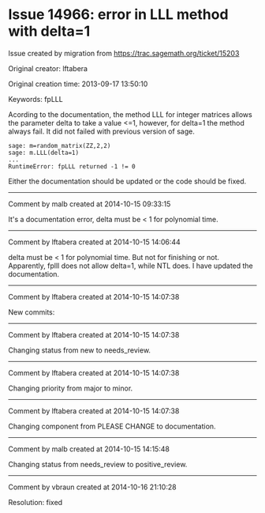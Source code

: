 # Issue 14966: error in LLL method with delta=1

Issue created by migration from https://trac.sagemath.org/ticket/15203

Original creator: lftabera

Original creation time: 2013-09-17 13:50:10

Keywords: fpLLL

Acording to the documentation, the method LLL for integer matrices allows the parameter delta to take a value <=1, however, for delta=1 the method always fail. It did not failed with previous version of sage.


```
sage: m=random_matrix(ZZ,2,2)
sage: m.LLL(delta=1)
...
RuntimeError: fpLLL returned -1 != 0
```


Either the documentation should be updated or the code should be fixed.


---

Comment by malb created at 2014-10-15 09:33:15

It's a documentation error, delta must be < 1 for polynomial time.


---

Comment by lftabera created at 2014-10-15 14:06:44

delta must be < 1 for polynomial time. But not for finishing or not. Apparently, fplll does not allow delta=1, while NTL does. I have updated the documentation.


---

Comment by lftabera created at 2014-10-15 14:07:38

New commits:


---

Comment by lftabera created at 2014-10-15 14:07:38

Changing status from new to needs_review.


---

Comment by lftabera created at 2014-10-15 14:07:38

Changing priority from major to minor.


---

Comment by lftabera created at 2014-10-15 14:07:38

Changing component from PLEASE CHANGE to documentation.


---

Comment by malb created at 2014-10-15 14:15:48

Changing status from needs_review to positive_review.


---

Comment by vbraun created at 2014-10-16 21:10:28

Resolution: fixed

